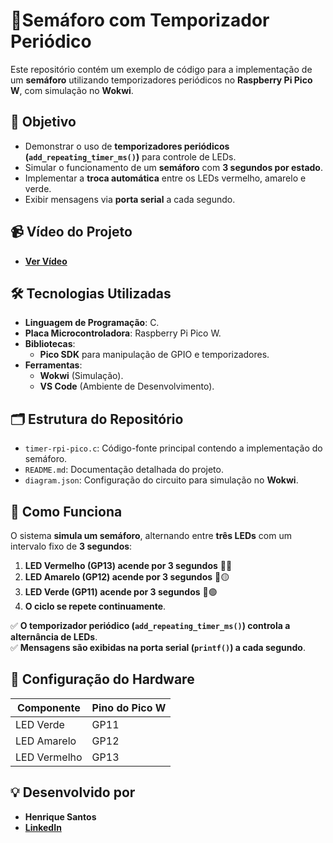 # 🚦Semáforo com Temporizador Periódico  

Este repositório contém um exemplo de código para a implementação de um **semáforo** utilizando temporizadores periódicos no **Raspberry Pi Pico W**, com simulação no **Wokwi**.  

## 🎯 Objetivo  

- Demonstrar o uso de **temporizadores periódicos (`add_repeating_timer_ms()`)** para controle de LEDs.  
- Simular o funcionamento de um **semáforo** com **3 segundos por estado**.  
- Implementar a **troca automática** entre os LEDs vermelho, amarelo e verde.  
- Exibir mensagens via **porta serial** a cada segundo.  

## 📹 Vídeo do Projeto  

- **[Ver Vídeo](https://drive.google.com/file/d/1-tdGiA_V5h66Giuerml78E_bMhuhFo55/view?usp=sharing)**

## 🛠️ Tecnologias Utilizadas  

- **Linguagem de Programação**: C.  
- **Placa Microcontroladora**: Raspberry Pi Pico W.  
- **Bibliotecas**:  
  - **Pico SDK** para manipulação de GPIO e temporizadores.  
- **Ferramentas**:  
  - **Wokwi** (Simulação).  
  - **VS Code** (Ambiente de Desenvolvimento).  

## 🗂️ Estrutura do Repositório  

- `timer-rpi-pico.c`: Código-fonte principal contendo a implementação do semáforo.  
- `README.md`: Documentação detalhada do projeto.  
- `diagram.json`: Configuração do circuito para simulação no **Wokwi**.  

## 🚀 Como Funciona  

O sistema **simula um semáforo**, alternando entre **três LEDs** com um intervalo fixo de **3 segundos**:  

1. **LED Vermelho (GP13) acende por 3 segundos** 🚦🔴  
2. **LED Amarelo (GP12) acende por 3 segundos** 🚦🟡  
3. **LED Verde (GP11) acende por 3 segundos** 🚦🟢  
4. **O ciclo se repete continuamente**.  

✅ **O temporizador periódico (`add_repeating_timer_ms()`) controla a alternância de LEDs**.  
✅ **Mensagens são exibidas na porta serial (`printf()`) a cada segundo**.  

## 🔌 Configuração do Hardware  

| Componente  | Pino do Pico W |  
|------------|---------------|  
| LED Verde  | GP11          |  
| LED Amarelo | GP12          |  
| LED Vermelho | GP13          |  


## 💡 Desenvolvido por  

- **Henrique Santos**  
- **[LinkedIn](https://www.linkedin.com/in/dev-henriqueo-santos/)**  
